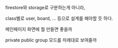 firestore와
storage로 구분하는게 아니라,

class별로
user, board, ... 등으로 설계를 해야할 듯 하다.

메인페이지 화면에 뭘 만들면 좋을까

private public group 모드를 차례대로 보여줄까
